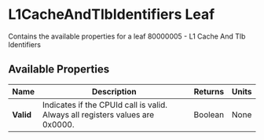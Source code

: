 # L1CacheAndTlbIdentifiers Leaf

Contains the available properties for a leaf 80000005 - L1 Cache And Tlb Identifiers

## Available Properties

| Name | Description | Returns | Units |
| --- | --- | --- | --- |
| **Valid** | Indicates if the CPUId call is valid. Always all registers values are 0x0000. | Boolean | None |

